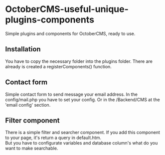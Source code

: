 # OctoberCMS-useful-unique-plugins-components
Simple plugins and components for OctoberCMS, ready to use.<br>
<h2>Installation</h2>
  
  <p>You have to copy the necessary folder into the plugins folder. 
  There are already is created a registerComponents() function. 
   </p>

<h2>Contact form</h2>
  <p>
  Simple contact form to send message your email address. In the config/mail.php you have to set your config. Or in the /Backend/CMS at the 'email config' section.
  </p>
  
<h2>Filter component</h2>
  <p>
  There is a simple filter and searcher component. If you add this component to your page, it's return a query in default.htm. <br>
  But you have to configurate variables and database column's what do you want to make searchable.
  </p>
